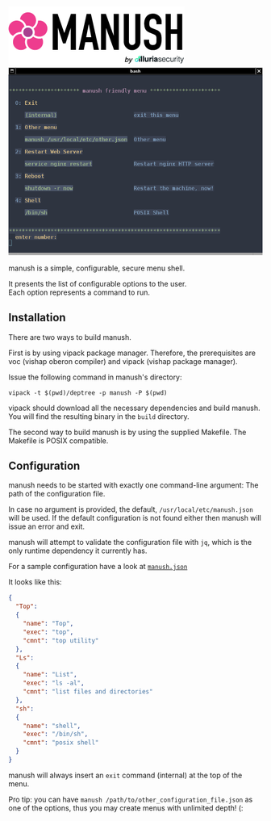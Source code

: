 
![](logo.png)
![](menu.png)

manush is a simple, configurable, secure menu shell.

It presents the list of configurable options to the user.  
Each option represents a command to run.  

## Installation

There are two ways to build manush.

First is by using vipack package manager. Therefore, the prerequisites are voc (vishap oberon compiler) and vipack (vishap package manager).

Issue the following command in manush's directory:

```console
vipack -t $(pwd)/deptree -p manush -P $(pwd)
```

vipack should download all the necessary dependencies and build manush. You will find the resulting binary in the `build` directory.

The second way to build manush is by using the supplied Makefile. The Makefile is POSIX compatible.

## Configuration

manush needs to be started with exactly one command-line argument: The path of the configuration file.

In case no argument is provided, the default, `/usr/local/etc/manush.json` will be used. If the default configuration is not found either then manush will issue an error and exit.

manush will attempt to validate the configuration file with `jq`, which is the only runtime dependency it currently has.

For a sample configuration have a look at [`manush.json`](templates/manush.json)

It looks like this:

```json
{
  "Top":
  {
    "name": "Top",
    "exec": "top",
    "cmnt": "top utility"
  },
  "Ls":
  {
    "name": "List",
    "exec": "ls -al",
    "cmnt": "list files and directories"
  },
  "sh":
  {
    "name": "shell",
    "exec": "/bin/sh",
    "cmnt": "posix shell"
  }
}
```

manush will always insert an `exit` command (internal) at the top of the menu.

Pro tip: you can have `manush /path/to/other_configuration_file.json` as one of the options, thus you may create menus with unlimited depth! (:
